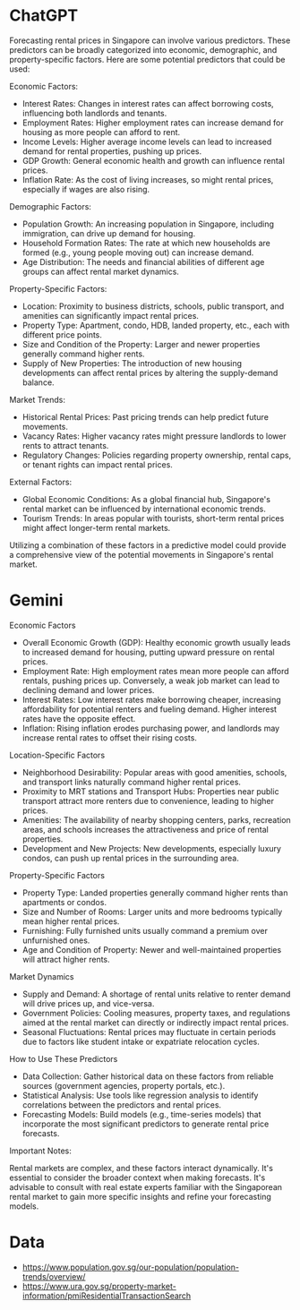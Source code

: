 # ChatGPT

Forecasting rental prices in Singapore can involve various predictors. These predictors can be broadly categorized into economic, demographic, and property-specific factors. Here are some potential predictors that could be used:

Economic Factors:
- Interest Rates: Changes in interest rates can affect borrowing costs, influencing both landlords and tenants.
- Employment Rates: Higher employment rates can increase demand for housing as more people can afford to rent.
- Income Levels: Higher average income levels can lead to increased demand for rental properties, pushing up prices.
- GDP Growth: General economic health and growth can influence rental prices.
- Inflation Rate: As the cost of living increases, so might rental prices, especially if wages are also rising.

Demographic Factors:
- Population Growth: An increasing population in Singapore, including immigration, can drive up demand for housing.
- Household Formation Rates: The rate at which new households are formed (e.g., young people moving out) can increase demand.
- Age Distribution: The needs and financial abilities of different age groups can affect rental market dynamics.

Property-Specific Factors:
- Location: Proximity to business districts, schools, public transport, and amenities can significantly impact rental prices.
- Property Type: Apartment, condo, HDB, landed property, etc., each with different price points.
- Size and Condition of the Property: Larger and newer properties generally command higher rents.
- Supply of New Properties: The introduction of new housing developments can affect rental prices by altering the supply-demand balance.

Market Trends:
- Historical Rental Prices: Past pricing trends can help predict future movements.
- Vacancy Rates: Higher vacancy rates might pressure landlords to lower rents to attract tenants.
- Regulatory Changes: Policies regarding property ownership, rental caps, or tenant rights can impact rental prices.

External Factors:
- Global Economic Conditions: As a global financial hub, Singapore's rental market can be influenced by international economic trends.
- Tourism Trends: In areas popular with tourists, short-term rental prices might affect longer-term rental markets.

Utilizing a combination of these factors in a predictive model could provide a comprehensive view of the potential movements in Singapore's rental market.

# Gemini

Economic Factors
- Overall Economic Growth (GDP): Healthy economic growth usually leads to increased demand for housing, putting upward pressure on rental prices.
- Employment Rate: High employment rates mean more people can afford rentals, pushing prices up. Conversely, a weak job market can lead to declining demand and lower prices.
- Interest Rates: Low interest rates make borrowing cheaper, increasing affordability for potential renters and fueling demand. Higher interest rates have the opposite effect.
- Inflation: Rising inflation erodes purchasing power, and landlords may increase rental rates to offset their rising costs.

Location-Specific Factors
- Neighborhood Desirability: Popular areas with good amenities, schools, and transport links naturally command higher rental prices.
- Proximity to MRT stations and Transport Hubs: Properties near public transport attract more renters due to convenience, leading to higher prices.
- Amenities: The availability of nearby shopping centers, parks, recreation areas, and schools increases the attractiveness and price of rental properties.
- Development and New Projects: New developments, especially luxury condos, can push up rental prices in the surrounding area.

Property-Specific Factors
- Property Type: Landed properties generally command higher rents than apartments or condos.
- Size and Number of Rooms: Larger units and more bedrooms typically mean higher rental prices.
- Furnishing: Fully furnished units usually command a premium over unfurnished ones.
- Age and Condition of Property: Newer and well-maintained properties will attract higher rents.

Market Dynamics
- Supply and Demand: A shortage of rental units relative to renter demand will drive prices up, and vice-versa.
- Government Policies: Cooling measures, property taxes, and regulations aimed at the rental market can directly or indirectly impact rental prices.
- Seasonal Fluctuations: Rental prices may fluctuate in certain periods due to factors like student intake or expatriate relocation cycles.

How to Use These Predictors

- Data Collection: Gather historical data on these factors from reliable sources (government agencies, property portals, etc.).
- Statistical Analysis: Use tools like regression analysis to identify correlations between the predictors and rental prices.
- Forecasting Models: Build models (e.g., time-series models) that incorporate the most significant predictors to generate rental price forecasts.

Important Notes:

Rental markets are complex, and these factors interact dynamically. It's essential to consider the broader context when making forecasts.
It's advisable to consult with real estate experts familiar with the Singaporean rental market to gain more specific insights and refine your forecasting models.


# Data
- https://www.population.gov.sg/our-population/population-trends/overview/
- https://www.ura.gov.sg/property-market-information/pmiResidentialTransactionSearch
